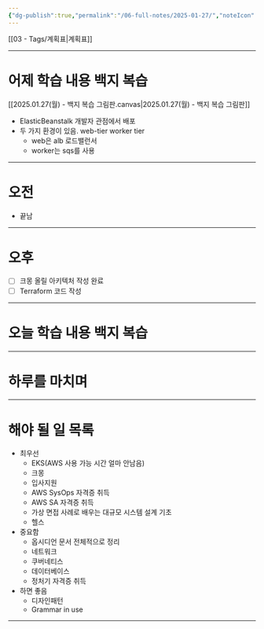 ```yaml
---
{"dg-publish":true,"permalink":"/06-full-notes/2025-01-27/","noteIcon":""}
---
```


[[03 - Tags/계획표\|계획표]]

---
# 어제 학습 내용 백지 복습
[[2025.01.27(월) - 백지 복습 그림판.canvas|2025.01.27(월) - 백지 복습 그림판]]
- ElasticBeanstalk 개발자 관점에서 배포
- 두 가지 환경이 있음. web-tier worker tier
	- web은 alb 로드밸런서
	- worker는 sqs를 사용

---
# 오전
- 끝남
---
# 오후
- [ ] 크몽 올릴 아키텍처 작성 완료
- [ ] Terraform 코드 작성

---
# 오늘 학습 내용 백지 복습

---
# 하루를 마치며

---
# 해야 될 일 목록
- 최우선
	- EKS(AWS 사용 가능 시간 얼마 안남음)
	- 크몽
	- 입사지원
	- AWS SysOps 자격증 취득
	- AWS SA 자격증 취득
	- 가상 면접 사례로 배우는 대규모 시스템 설계 기초
	- 헬스
- 중요함
	- 옵시디언 문서 전체적으로 정리
	- 네트워크
	- 쿠버네티스
	- 데이터베이스
	- 정처기 자격증 취득
- 하면 좋음
	- 디자인패턴
	- Grammar in use

---